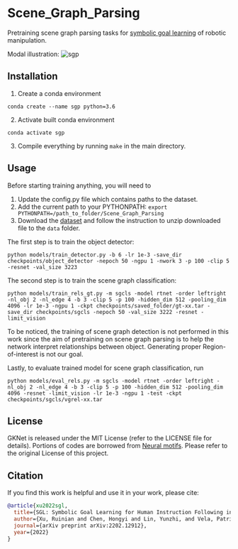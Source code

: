 # Scene_Graph_Parsing
Pretraining scene graph parsing tasks for [symbolic goal learning](https://github.com/ivalab/mmf) of robotic manipulation.

Modal illustration:
![sgp](https://user-images.githubusercontent.com/27162640/166804599-0ec1dfb0-0674-41a2-a1c9-c68151903c8e.png)


## Installation
1. Create a conda environment
```
conda create --name sgp python=3.6
```
2. Activate built conda environment
```
conda activate sgp
```
3. Compile everything by running ```make``` in the main directory. 

## Usage
Before starting training anything, you will need to 
1. Update the config.py file which contains paths to the dataset.
2. Add the current path to your PYTHONPATH: ```export PYTHONPATH=/path_to_folder/Scene_Graph_Parsing```
3. Download the [dataset]() and follow the instruction to unzip downloaded file to the ```data``` folder. 

The first step is to train the object detector:
```
python models/train_detector.py -b 6 -lr 1e-3 -save_dir checkpoints/object_detector -nepoch 50 -ngpu 1 -nwork 3 -p 100 -clip 5 -resnet -val_size 3223
```
The second step is to train the scene graph classification:
```
python models/train_rels_gt.py -m sgcls -model rtnet -order leftright -nl_obj 2 -nl_edge 4 -b 3 -clip 5 -p 100 -hidden_dim 512 -pooling_dim 4096 -lr 1e-3 -ngpu 1 -ckpt checkpoints/saved_folder/gt-xx.tar -save_dir checkpoints/sgcls -nepoch 50 -val_size 3222 -resnet -limit_vision
```
To be noticed, the training of scene graph detection is not performed in this work since the aim of pretraining on scene graph parsing is to 
help the network interpret relationships between object. Generating proper Region-of-interest is not our goal.

Lastly, to evaluate trained model for scene graph classification, run
```
python models/eval_rels.py -m sgcls -model rtnet -order leftright -nl_obj 2 -nl_edge 4 -b 3 -clip 5 -p 100 -hidden_dim 512 -pooling_dim 4096 -resnet -limit_vision -lr 1e-3 -ngpu 1 -test -ckpt checkpoints/sgcls/vgrel-xx.tar
```

## License
GKNet is released under the MIT License (refer to the LICENSE file for details). Portions of codes are borrowed from [Neural motifs](https://github.com/rowanz/neural-motifs). Please refer to the original License of this project.

## Citation
If you find this work is helpful and use it in your work, please cite:

```bibtex
@article{xu2022sgl,
  title={SGL: Symbolic Goal Learning for Human Instruction Following in Robot Manipulation},
  author={Xu, Ruinian and Chen, Hongyi and Lin, Yunzhi, and Vela, Patricio A},
  journal={arXiv preprint arXiv:2202.12912},
  year={2022}
}
```
